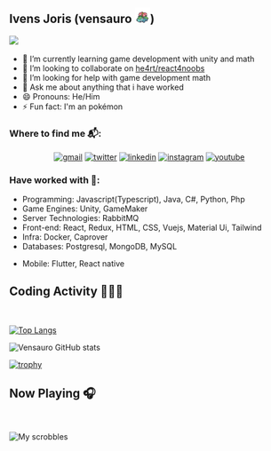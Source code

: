 ## Ivens Joris (vensauro <img alt="Pokémon Venusaur" height="28" src="logos/venusaur.png" />)
![](https://komarev.com/ghpvc/?username=vensauro&color=blueviolet)
<br/>

<!-- ![Jokes Card](https://readme-jokes.vercel.app/api?theme=dracula&borderColor=none&bgColor=none) -->

- 🌱 I’m currently learning game development with unity and math
- 👯 I’m looking to collaborate on [he4rt/react4noobs](https://github.com/he4rt/react4noobs)
- 🤔 I’m looking for help with game development math
- 💬 Ask me about anything that i have worked
- 😄 Pronouns: He/Him
- ⚡ Fun fact: I'm an pokémon

### Where to find me 📬:
<p align="center">
<a href="mailto:ivens.joris.nogueira@gmail.com" target="blank"><img align="center" src="https://img.shields.io/badge/Gmail-D14836?style=for-the-badge&logo=gmail&logoColor=white" alt="gmail" /></a>
<a href="https://twitter.com/ivensauro" target="blank"><img align="center" src="https://img.shields.io/badge/Twitter-1DA1F2?style=for-the-badge&logo=twitter&logoColor=white" alt="twitter" /></a>
<a href="https://www.linkedin.com/in/ivens-joris-nogueira/" target="blank"><img align="center" src="https://img.shields.io/badge/LinkedIn-0077B5?style=for-the-badge&logo=linkedin&logoColor=white" alt="linkedin" /></a>
<a href="https://www.instagram.com/ivensauro/" target="blank"><img align="center" src="https://img.shields.io/badge/Instagram-E4405F?style=for-the-badge&logo=instagram&logoColor=white" alt="instagram" /></a>
<a href="https://www.youtube.com/c/LivesAlanzoka" target="blank"><img align="center" src="https://img.shields.io/badge/YouTube-FF0000?style=for-the-badge&logo=youtube&logoColor=white" alt="youtube" /></a>
</p>


### Have worked with 👾:
- Programming: Javascript(Typescript), Java, C#, Python, Php 
- Game Engines: Unity, GameMaker
- Server Technologies: RabbitMQ
- Front-end: React, Redux, HTML, CSS, Vuejs, Material Ui, Tailwind
- Infra: Docker, Caprover
- Databases: Postgresql, MongoDB, MySQL
<!-- - Agile practices: Extreme Programming, Scrum -->
- Mobile: Flutter, React native

<!-- <p align="left"> 
    <a href="https://www.cprogramming.com/" target="_blank">
        <img src="https://cdn.jsdelivr.net/gh/devicons/devicon/icons/c/c-original.svg" alt="c" width="40" height="40"/> 
    </a> 
    <a href="https://www.w3schools.com/cpp/" target="_blank">
        <img src="https://cdn.jsdelivr.net/gh/devicons/devicon/icons/cplusplus/cplusplus-original.svg" alt="cplusplus" width="40" height="40"/>
    </a>
    <a href="https://www.w3schools.com/css/" target="_blank">
        <img src="https://cdn.jsdelivr.net/gh/devicons/devicon/icons/css3/css3-original-wordmark.svg" alt="css3" width="40" height="40"/>
    </a>
    <a href="https://www.figma.com/" target="_blank">
        <img src="https://www.vectorlogo.zone/logos/figma/figma-icon.svg" alt="figma" width="40" height="40"/>
    </a>
    <a href="https://flutter.dev" target="_blank">
        <img src="https://www.vectorlogo.zone/logos/flutterio/flutterio-icon.svg" alt="flutter" width="40" height="40"/>
    </a>
    <a href="https://git-scm.com/" target="_blank">
        <img src="https://www.vectorlogo.zone/logos/git-scm/git-scm-icon.svg" alt="git" width="40" height="40"/>
    </a> 
    <a href="https://www.python.org" target="_blank">
        <img src="https://cdn.jsdelivr.net/gh/devicons/devicon/icons/python/python-original.svg" alt="python" width="40" height="40"/>
    </a>
</p> -->


## Coding Activity 👩🏽‍💻

<br/>

[![Top Langs](https://github-readme-stats.vercel.app/api/top-langs/?username=vensauro&theme=synthwave)](https://github.com/anuraghazra/github-readme-stats)

![Vensauro GitHub stats](https://github-readme-stats.vercel.app/api?username=vensauro&show_icons=true&theme=synthwave)

[![trophy](https://github-profile-trophy.vercel.app/?username=vensauro&theme=tokyonight)](https://github.com/ryo-ma/github-profile-trophy)

## Now Playing 🎧
<br/>

![My scrobbles](https://lastfm-recently-played.vercel.app/api?user=ivensauro)